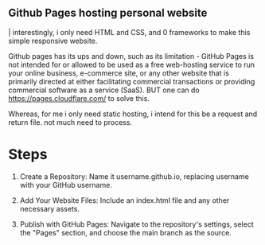 ## Github Pages hosting personal website

| interestingly, i only need HTML and CSS, and 0 frameworks to make this simple responsive website.

Github pages has its ups and down, such as its limitation - GitHub Pages is not intended for or allowed to be used as a free web-hosting service to run your online business, e-commerce site, or any other website that is primarily directed at either facilitating commercial transactions or providing commercial software as a service (SaaS). BUT one can do https://pages.cloudflare.com/ to solve this.


Whereas, for me i only need static hosting, i intend for this be a request and return file. not much need to process.



# Steps

1. Create a Repository: Name it username.github.io, replacing username with your GitHub username.


2. Add Your Website Files: Include an index.html file and any other necessary assets.


3. Publish with GitHub Pages: Navigate to the repository's settings, select the "Pages" section, and choose the main branch as the source.
